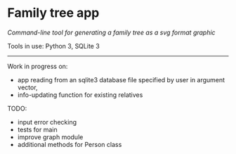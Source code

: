 # Family tree app
<i>Command-line tool for generating a family tree
as a svg format graphic</i>

Tools in use: Python 3, SQLite 3

---

Work in progress on:
- app reading from an sqlite3 database file specified by user in argument vector,
- info-updating function for existing relatives

TODO:
- input error checking
- tests for main
- improve graph module
- additional methods for Person class
